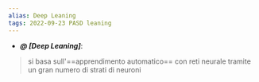 ```yaml
---
alias: Deep Leaning
tags: 2022-09-23 PASD leaning
---
```


- ***@ [Deep Leaning]***:
> si basa sull'==apprendimento automatico== con reti neurale tramite un gran numero di strati di neuroni

